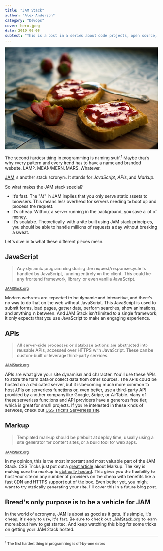 ```yaml
---
title: "JAM Stack"
author: "Alex Anderson"
category: "Devops"
cover: hero.jpeg
date: 2019-06-05
subtext: "This is a post in a series about code projects, open source, build tools, and deployment."
---
```


![Hero](hero.jpeg)

The second hardest thing in programming is naming stuff.<sup>1</sup> Maybe that's why every pattern and every trend has to have a name and branded website. LAMP. MEAN/MERN. MARS. Whatever.

[JAM](https://jamstack.org) is another stack acronym. It stands for _JavaScript_, _APIs_, and _Markup_.

So what makes the JAM stack special?

- It's fast. The "_M_" in JAM implies that you only serve static assets to browsers. This means less overhead for servers needing to boot up and process the request.
- It's cheap. Without a server running in the background, you save a lot of money.
- It's scalable. Theoretically, with a site built using JAM stack principles, you should be able to handle millions of requests a day without breaking a sweat.

Let's dive in to what these different pieces mean.

## JavaScript

> Any dynamic programming during the request/response cycle is handled by JavaScript, running entirely on the client. This could be any frontend framework, library, or even vanilla JavaScript.

<small>[JAMStack.org](https://jamstack.org)</small>

Modern websites are expected to be dynamic and interactive, and there's no way to do that on the web without JavaScript. This JavaScript is used to submit forms, load pages, gather data, perform searches, show animations, and anything in between. And JAM Stack isn't limited to a single framework; it only expects that you use JavaScript to make an engaging experience.

## APIs

> All server-side processes or database actions are abstracted into reusable APIs, accessed over HTTPS with JavaScript. These can be custom-built or leverage third-party services.

<small>[JAMStack.org](https://jamstack.org)</small>

APIs are what give your site dynamism and character. You'll use these APIs to store the form data or collect data from other sources. The APIs could be hosted on a dedicated server, but it is becoming much more common to host APIs on serverless functions or, even better, use a third-party API provided by another company like Google, Stripe, or AirTable. Many of these serverless functions and API providers have a generous free tier, which is great for small projects. If you're interested in these kinds of services, check out [CSS Trick's Serverless site](https://serverless.css-tricks.com).

## Markup

> Templated markup should be prebuilt at deploy time, usually using a site generator for content sites, or a build tool for web apps.

<small>[JAMStack.org](https://jamstack.org)</small>

In my opinion, this is the most important and most valuable part of the JAM Stack. CSS Tricks just put out a [great article](https://css-tricks.com/jamstack-more-like-shamstack/) about Markup. The key is making sure the markup is [statically hosted](/blog/why-static-hosting-is-awesome/). This gives you the flexibility to host your site on any number of providers on the cheap with benefits like a fast CDN and HTTPS support out of the box. Even better yet, you might want to try statically generating your site. I'll cover this in a future blog post.

## Bread's only purpose is to be a vehicle for JAM

In the world of acronyms, JAM is about as good as it gets. It's simple, it's cheap, it's easy to use, it's fast. Be sure to check out [JAMStack.org](https://jamstack.org) to learn more about how to get started. And keep watching this blog for some tricks on getting your JAM Stack hosted.

<hr />

<small><sup>1</sup> The first hardest thing in programming is off-by-one errors</small>
